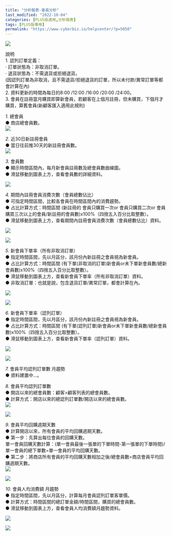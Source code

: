```yaml
---
title: "分析報表-會員分析"
last_modified: "2022-10-04"
categories: [PLUS版適用,分析報表]
tags: [PLUS版專用]
permalink: "https://www.cyberbiz.io/helpcenter/?p=5050"
---
```


![](https://www.cyberbiz.io/helpcenter/wp-content/uploads/PLUS版3.png)

說明  
1\. 認列訂單定義：  
· 訂單狀態為：非取消訂單。  
· 退貨狀態為：不需退貨或拒絕退貨。  
(因認列訂單為非取消，且不需退貨/拒絕退貨的訂單，所以未付款/異常訂單等都會計算在內)  
2\. 資料更新的時間為每日的8:00 /12:00 /16:00 /20:00 /24:00。  
3\. 會員在註冊當月購買即算新會員，若顧客在上個月註冊，但未購買，下個月才購買，算舊會員(新顧客匯入適用此規則)  

_1._   總會員  
● 商店總會員數。  
![](https://www.cyberbiz.io/support/wp-content/uploads/2021/03/圖表分析-會員分析01.png)  

_2._   近30日新註冊會員  
● 當日往前推30天的新註冊會員數。  
![](https://www.cyberbiz.io/support/wp-content/uploads/2021/03/圖表分析-會員分析02.png)  

_3._   會員數  
● 顯示時間區間內，每月新會員註冊數及總會員數曲線圖。  
● 滑鼠移動到圖表上方，查看會員數的詳細資料。  

![](https://www.cyberbiz.io/support/wp-content/uploads/2021/03/圖表分析-會員分析03.png)  

_4._   期間內註冊會員消費次數（會員總數佔比）  
● 可指定時間區間，比較各會員在時間區間內的消費趨勢。  
● 占比計算方式：時間區間 (新註冊的 會員只購買一次or 會員只購買二次or 會員購買三次以上的會員/新註冊的會員數)x100%（四捨五入百分比取整數）。  
● 滑鼠移動到圖表上方，查看期間內註冊會員消費次數（會員總數佔比）資料。  

![](https://www.cyberbiz.io/support/wp-content/uploads/2021/03/圖表分析-會員分析04.png)  

![](https://www.cyberbiz.io/support/wp-content/uploads/2021/03/圖表分析-會員分析05-2.png)  

_5._   新會員下單率（所有非取消訂單）  
● 指定時間區間，先以月區分，該月份內新註冊之會員視為新會員。  
● 占比計算方式：時間區間 (有下單(非取消的訂單)新會員or未下單新會員數/總新會員數)x100%（四捨五入百分比取整數）。  
● 滑鼠移動到圖表上方，查看新會員下單率（所有非取消訂單）資料。  
● 非取消訂單：也就是說，包含退貨訂單/異常訂單，都會計算在內。  

![](https://www.cyberbiz.io/support/wp-content/uploads/2021/03/圖表分析-會員分析06.png)  

![](https://www.cyberbiz.io/support/wp-content/uploads/2021/03/圖表分析-會員分析07.png)  

_6._   新會員下單率（認列訂單）  
● 指定時間區間，先以月區分，該月份內新註冊之會員視為新會員。  
● 占比計算方式：時間區間 (有下單(認列訂單)新會員or未下單新會員數/總新會員數)x100%（四捨五入百分比取整數）。  
● 滑鼠移動到圖表上方，查看新會員下單率（認列訂單）資料。  

![](https://www.cyberbiz.io/support/wp-content/uploads/2021/03/圖表分析-會員分析08.png)  

![](https://www.cyberbiz.io/support/wp-content/uploads/2021/03/圖表分析-會員分析09.png)  

_7._   會員平均認列訂單數 月趨勢  
● 資料建置中...。  


_8._   會員平均認列訂單數  
● 開店以來的總會員數：顧客>顧客列表的總會員數。  
● 計算方式：開店以來的總認列訂單數/開店以來的總會員數。  
![](https://www.cyberbiz.io/support/wp-content/uploads/2021/03/圖表分析-會員分析10.png)  

![](https://www.cyberbiz.io/support/wp-content/uploads/2021/03/圖表分析-會員分析11-2.png)  

_9._   會員平均回購週期天數  
● 計算開店以來，所有會員的平均回購週期天數。  
● 第一步：先算出每位會員的回購天數。  
單一會員回購天數計算：(單一會員最後一張單的下單時間-第一張單的下單時間)/單一會員的總下單數=單一會員的平均回購天數。  
● 第二步：將商店所有會員的平均回購天數相加之後/總會員數=商店會員平均回購週期天數。  
![](https://www.cyberbiz.io/support/wp-content/uploads/2021/03/圖表分析-會員分析12.png)  

![](https://www.cyberbiz.io/support/wp-content/uploads/2021/03/圖表分析-會員分析13.png)  

_10._   會員人均消費額 月趨勢  
● 指定時間區間，先以月區分，計算每月會員認列訂單客單價。  
● 計算方式：時間區間的總訂單金額/時間區間，購買的總會員數。  
● 滑鼠移動到圖表上方，查看會員人均消費額月趨勢資料。  

![](https://www.cyberbiz.io/support/wp-content/uploads/2021/03/圖表分析-會員分析14.png)  

![](https://www.cyberbiz.io/support/wp-content/uploads/2021/03/圖表分析-會員分析15.png)  

